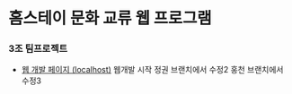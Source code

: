 # 홈스테이 문화 교류 웹 프로그램

### 3조 팀프로젝트

* [웹 개발 페이지 (localhost)](https://localhost:3333/)
웹개발 시작
정권 브랜치에서 수정2
홍천 브랜치에서 수정3